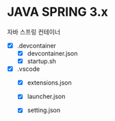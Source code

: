 # JAVA SPRING 3.x
  자바 스프링 컨테이너
  - [x] .devcontainer
    - [x] devcontainer.json
    - [x] startup.sh
  - [x] .vscode
    - [x] extensions.json
    - [x] launcher.json
    - [x] setting.json

